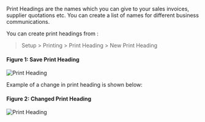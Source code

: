 Print Headings are the names which you can give to your sales invoices,
supplier quotations etc. You can create a list of names for different business
communications.

You can create print headings from :

> Setup > Printing > Print Heading > New Print Heading

#### Figure 1: Save Print Heading

![Print Heading](assets/erpnext_org/images/erpnext/print-heading1.png)

Example of a change in print heading is shown below:

#### Figure 2: Changed Print Heading

![Print Heading](assets/erpnext_org/images/erpnext/print-heading2.png)
